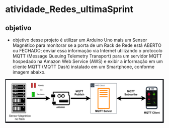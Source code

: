 # atividade_Redes_ultimaSprint
## objetivo

* objetivo desse projeto é utilizar um Arduino Uno mais um Sensor Magnético para monitorar se a porta de um Rack
de Rede está ABERTO ou FECHADO; enviar essa informação via Internet utilizando o protocolo MQTT (Message
Queuing Telemetry Transport) para um servidor MQTT hospedado na Amazon Web Service (AWS) e exibir a informação
em um cliente MQTT (MQTT Dash) instalado em um Smartphone, conforme imagem abaixo.

![img1](/1.PNG)

